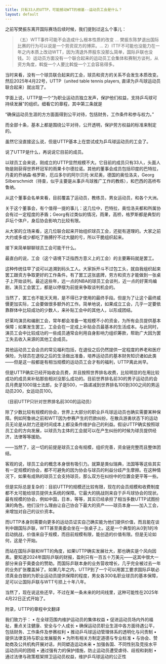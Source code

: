 ```yaml
---
title: 只有33人的UTTP，可能撼动WTT的根基--运动员工会是什么？
layout: default
---
```

之前写樊振东离开国际赛场后续时候，我们提到过这么个事儿：

> （五）WTT事件可能不会造成什么根本性质的改变
> ... 樊振东陈梦退出国际比赛的行为可以说是一个劳资双方的博弈。... 2）ITTF不可能也没能力在一年之内本质上改动WTT，因为清退外界股东没那么简单，国际乒联也没钱。3）运动员方面没有一个联合起来的运动员工会集体和赛制方谈判，从资方角度，斡旋一个人要比斡旋一个工会容易得多。


当时来看，没有一个球员联合起来的工会，球员和资方的关系不会发生本质改变。然后2025年4月22号，UTTP（united table tennis players, 直译为乒乓球运动员联合起来）就出现了。

字面上说，UTTP是一个“为职业运动员独立发声，保护他们权益，支持乒乓球可持续发展”的组织。细看它的章程，其中第三条就是

“确保运动员生涯的方方面面得到公平对待，包括财务，工作条件和参与权力。”

而全部十条，基本上都是围绕公平对待，公开透明，保护劳方权益的标准来制定的。

虽然它没直接这么说，但是UTTP基本上在尝试成为乒乓球运动员的工会了。


说了UTTP是什么，再说说它目前的成员。

以球员工会来说，刚成立的UTTP显然规模不大。它目前的成员只有33人，头面人物是刚获得世界杯冠军的雨果卡尔德拉诺。其他的董事会成员包括印度的巴特拉，丹麦的乔纳森·格罗斯，厄瓜多尔的阿尔贝托·米尼奥，德国的奥恰洛夫，Georg Silberschmidt（待查，似乎主要是从事乒乓球推广工作的教练），和巴西的高桥布鲁纳。

从这个董事会名单来看，目前覆盖了运动员，教练员，男女运动员，和各个大洲。

关于这个董事会，有个值得一提的事儿：这几位中，巴特拉，奥恰洛夫都和所属协会有过一定程度的矛盾；Georg有过类似的情况，雨果，高桥，格罗斯都是典型的乒坛个体户，身后协会影响力比较有限。

从大家的立场来看，这几位联合起来开始组织球员工会，还挺有道理的。大家之前大约或多或少都吃了胳膊拧不过大腿的亏，所以干脆组织起来。


接下来简单聊聊球员工会可能干什么。

最直白的说，工会（这个语境下泛指西方意义上的工会）的主要筹码就是罢工。

这种传统往早了说可以追溯到码头工人。大家拆开斗不过包工头，就自我组织起来罢工跟资方争取更好的工作条件。有了罢工这张底牌，劳方和资方才能做到一张桌子上开始谈判。最近这些年，远一点的NBA的球员工会谈判，近一点的好莱坞编剧，演员工会罢工，都是以停摆为前提来争取谈判机会的。

当然了，罢工也不能天天用，是不得已才使用的最终手段。但是为了让这个最终威慑更加实际，工会要做很多额外的工作。简单地说，如果成立工会，几乎一定要依靠群体中比较成功的少数人，来补贴工会中的其他人，以形成团结。

好莱坞演员和编剧工会，常年都会准备一笔规模不小的资金，为所有会员提供基本保障；如果发生罢工，工会会在一定成上补贴会员最基本的生活成本。与此同时，演员工会中比较成功的一些成员通常会利用自身影响力组织筹款，帮助广大因为罢工失去收入来源的其他工会成员。

其他运动员工会会员的常见福利包括，在退役之后仍然提供一定程度的养老和医疗保险，为球员在退役之后的生活做出准备，培养运动员的基本财务知识诸如此类——但是这一般都是有相当规模的运动员工会才有的福利，UTTP离此尚早。

但是UTTP确实已经开始收会员费，并且按照世界排名收费，比较明显的在用比较成功的成员来补贴那些相对没那么成功的。目前世界排名前30的男子运动员的会员月费是1000瑞士法郎，女子是500，一路递减到世界排名100到300之间的男运动员200，女运动员100。

（目前UTTP只针对世界排名前300的运动员）

除了少数比较有规模的协会，世界上大部分的职业乒乓球运动员也确实需要某种保障。例如阿鲁纳之前和WTT因为参赛产生的罚款纠纷，在散兵游勇状态下的运动员无论是从财力还是时间成本上都没条件维护自己的利益。假设UTTP确实按照球员工会的方向发展，以球员为主体的工会就可以在产生纠纷的时候为球员提供经济，法律等等援助。

——当然了，这一切的前提是球员工会有规模，组织完善，资金链完整而且整体团结。

客观的说，球员工会的概念本身很有吸引力。就算是类似瑞典，法国等等这些其实有一定规模的协会，都不可避免的因为协会与球员的利益分歧产生摩擦。在这种情况下，如果有成熟的球员工会支持球员，那么双方在纠纷中的位置会更平等一些。

但是实际总是复杂的：目前UTTP的规模还比较有限，现在的会员规模和收费制度都不太可能给球员提供太系统的保障。它最大的挑战则来自于乒乓球协会的现状。最有规模的协会，例如中国，日本，等等，其实已经承担了相当多数UTTP试图扮演的角色。他们没什么理由让自己协会下最大的资产——球员本身——加入工会，来增加对自己的议价资本。

而UTTP本身则需要向更多的运动员证实自己确实能为他们提供价值，而且能在谈判中跟国际乒联，WTT甚至奥委会坐在一张桌子上。这是一个典型的从0到1的冷启动挑战，价值来自于规模，而目前规模有限，能创造的价值有限。但是无论如何，这是个开始。

而站在国际乒联和WTT的角度，如果UTTP确实发展壮大，那也确实是个风向因素。要知道2024年国际乒联的财报，盈利只有一百五十万美元——这其中很大一部分来自于奥委会的赞助。而国际乒联本身的业务营收增长，几乎完全被过去一年的业务扩张覆盖掉了。如果几年之内，UTTP到了一个可以用罢工要求国际乒联必须真金白银的为职业运动员提供保障的程度，男女各300名职业球员的基本保障，足可以让国际乒联与WTT亏损上十年八年。

当然了，现在说这些还早，不过在某一条未来的时间线里，这种可能性在2025年4月22日正式开始了。

附录，UTTP的章程中文翻译

我们致力于：
• 在全球范围内维护运动员的集体权益
• 促进运动员场内外的福祉，重点关注健康、安全与个人成长
• 确保运动员职业生涯中各方面待遇公平，包括财务、工作条件及参赛权利
• 推动乒乓球运动管理体系的透明化与问责制
• 提供法律支持与职业发展服务
• 为所有相关方制定道德与专业标准
• 与协会、赞助商及公共机构开展对话，共同塑造运动未来
• 加强各国、不同性别及竞技水平运动员间的团结
• 通过强有力的保护措施，防止运动员遭受虐待、歧视和剥削
• 通过法律与政策框架捍卫运动员权益，维护乒乓球运动的公正性